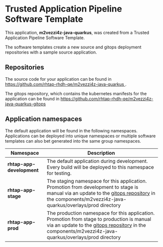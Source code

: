 # Trusted Application Pipeline Software Template

This application, **m2vezzi4z-java-quarkus**, was created from a Trusted Application Pipeline Software Template.

The software templates create a new source and gitops deployment repositories with a sample source application. 

## Repositories

The source code for your application can be found in [https://github.com/rhtap-rhdh-qe/m2vezzi4z-java-quarkus ](https://github.com/rhtap-rhdh-qe/m2vezzi4z-java-quarkus ).
 
The gitops repository, which contains the kubernetes manifests for the application can be found in 
[https://github.com/rhtap-rhdh-qe/m2vezzi4z-java-quarkus-gitops ](https://github.com/rhtap-rhdh-qe/m2vezzi4z-java-quarkus-gitops ) 

## Application namespaces 

The default application will be found in the following namespaces. Applications can be deployed into unique namespaces or multiple software templates can also bet generated into the same group namespaces.  

|  Namespace   |  Description   |  
| -------- | -------- |   
| **rhtap-app-development** | The default application during development. Every build will be deployed to this namespace for testing. | 
| **rhtap-app-stage** | The staging namespace for this application. Promotion from development to stage is manual via an update to the [gitops repository](https://github.com/rhtap-rhdh-qe/m2vezzi4z-java-quarkus-gitops ) in the components/m2vezzi4z-java-quarkus/overlays/prod directory |  
| **rhtap-app-prod** | The production namespace for this application. Promotion from stage to production is manual via an update to the [gitops repository](https://github.com/rhtap-rhdh-qe/m2vezzi4z-java-quarkus-gitops ) in the components/m2vezzi4z-java-quarkus/overlays/prod directory | 